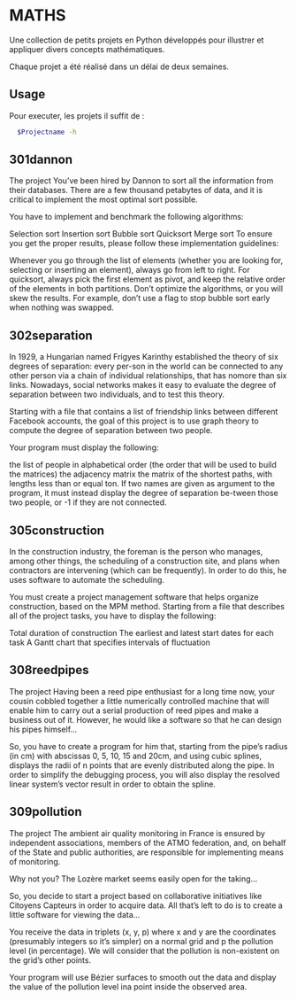 
# MATHS

Une collection de petits projets en Python développés pour illustrer et appliquer divers concepts mathématiques.


Chaque projet a été réalisé dans un délai de deux semaines.


## Usage

Pour executer, les projets il suffit de :

```bash
  $Projectname -h
```


## 301dannon

The project
You’ve been hired by Dannon to sort all the information from their databases. There are a few thousand petabytes of data, and it is critical to implement the most optimal sort possible.

You have to implement and benchmark the following algorithms:

Selection sort
Insertion sort
Bubble sort
Quicksort
Merge sort
To ensure you get the proper results, please follow these implementation guidelines:

Whenever you go through the list of elements (whether you are looking for, selecting or inserting an element), always go from left to right.
For quicksort, always pick the first element as pivot, and keep the relative order of the elements in both partitions.
Don’t optimize the algorithms, or you will skew the results. For example, don’t use a flag to stop bubble sort early when nothing was swapped.

## 302separation 

In 1929, a Hungarian named Frigyes Karinthy established the theory of six degrees of separation: every per-son in the world can be connected to any other person via a chain of individual relationships, that has nomore than six links. Nowadays, social networks makes it easy to evaluate the degree of separation between two individuals, and to test this theory.

Starting with a file that contains a list of friendship links between different Facebook accounts, the goal of this project is to use graph theory to compute the degree of separation between two people.

Your program must display the following:

the list of people in alphabetical order (the order that will be used to build the matrices)
the adjacency matrix
the matrix of the shortest paths, with lengths less than or equal ton.
If two names are given as argument to the program, it must instead display the degree of separation be-tween those two people, or -1 if they are not connected.

## 305construction

In the construction industry, the foreman is the person who manages, among other things, the scheduling of a construction site, and plans when contractors are intervening (which can be frequently). In order to do this, he uses software to automate the scheduling.

You must create a project management software that helps organize construction, based on the MPM method. Starting from a file that describes all of the project tasks, you have to display the following:

Total duration of construction
The earliest and latest start dates for each task
A Gantt chart that specifies intervals of fluctuation

## 308reedpipes

The project
Having been a reed pipe enthusiast for a long time now, your cousin cobbled together a little numerically controlled machine that will enable him to carry out a serial production of reed pipes and make a business out of it. However, he would like a software so that he can design his pipes himself...

So, you have to create a program for him that, starting from the pipe’s radius (in cm) with abscissas 0, 5, 10, 15 and 20cm, and using cubic splines, displays the radii of n points that are evenly distributed along the pipe. In order to simplify the debugging process, you will also display the resolved linear system’s vector result in order to obtain the spline.

## 309pollution

The project
The ambient air quality monitoring in France is ensured by independent associations, members of the ATMO federation, and, on behalf of the State and public authorities, are responsible for implementing means of monitoring.

Why not you? The Lozère market seems easily open for the taking...

So, you decide to start a project based on collaborative initiatives like Citoyens Capteurs in order to acquire data. All that’s left to do is to create a little software for viewing the data...

You receive the data in triplets (x, y, p) where x and y are the coordinates (presumably integers so it’s simpler) on a normal grid and p the pollution level (in percentage). We will consider that the pollution is non-existent on the grid’s other points.

Your program will use Bézier surfaces to smooth out the data and display the value of the pollution level ina point inside the observed area.